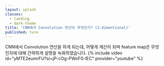 ```yaml
---
layout: splash
classes:
  - landing
  - dark-theme
title: 'CNN에서 Convolution 연산이 무엇인가? (2-dimentional)'
published: ture
---
```


CNN에서 Convolution 연산을 하게 되는데, 어떻게 계산이 되며 feature map은 무엇인지에 대해 간략하게 설명을 녹화하였습니다.
{% include video id="yMTE2eumrFU?si=jP-cOg-PWoF0-lEC" provider="youtube" %}
